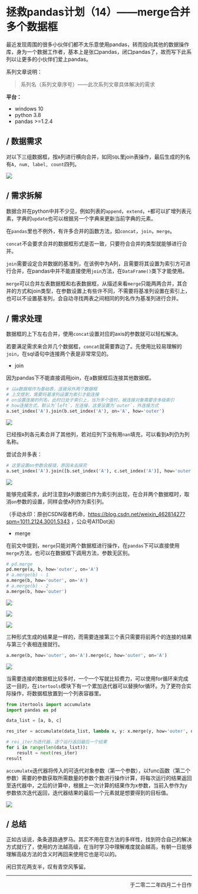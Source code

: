 # 拯救pandas计划（14）——merge合并多个数据框

最近发现周围的很多小伙伴们都不太乐意使用pandas，转而投向其他的数据操作库，身为一个数据工作者，基本上是张口pandas，闭口pandas了，故而写下此系列以让更多的小伙伴们爱上pandas。

系列文章说明：

> 系列名（系列文章序号）——此次系列文章具体解决的需求

**平台：**

- windows 10
- python 3.8
- pandas >=1.2.4

## / 数据需求

对以下三组数据框，按`A`列进行横向合并，如同`SQL`里join表操作，最后生成的列名有`A, num, label, count`四列。

![](https://gitee.com/kangliz/pic-drawing-bed/raw/master/picture/pandas_save/pandas_save_14_1.png)  

## / 需求拆解

数据合并在python中并不少见，例如列表的`append`，`extend`，`+`都可以扩增列表元素，字典的`update`也可以根据另一个字典来更新当前字典的元素。  

在`pandas`里也不例外，有许多合并的函数方法，如`concat`，`join`，`merge`。  

`concat`不会要求合并的数据框形式是否一致，只要符合合并的类型就能够进行合并。  

`join`需要设定合并数据的基准列，在该例中为A列，且需要将其设置为索引方可进行合并，在pandas中并不能直接使用`join`方法，在`DataFrame()`类下才能使用。  

`merge`可以合并左表数据框和右表数据框，从描述来看`merge`只能两两合并，其合并的方式和join类型，在参数设置上有些许不同，不需要将基准列设置在索引上，也可以不设置基准列，会自动寻找两表之间相同的列名作为基准列进行合并。

## / 需求处理

数据框的上下左右合并，使用`concat`设置对应的axis的参数就可以轻松解决。  

若要满足需求来合并几个数据框，`concat`就需要靠边了。先使用比较易理解的`join`，在sql语句中连接两个表是非常常见的。  

- join

因为pandas下不能直接调用join，在a数据框后连接其他数据框。  

```python
# 以a数据框作为基础表，连接另外两个数据框
# 上文提到，需要将基准列设置为索引才能连接  
# on设置连接的列名，此时已处于索引上，当为多个值时，被连接对象需要含多级索引  
# how连接方式，默认为`left`，左连接，这里设置为`outer`，外连接方式
a.set_index('A').join(b.set_index('A'), on='A', how='outer')
```

![](https://gitee.com/kangliz/pic-drawing-bed/raw/master/picture/pandas_save/pandas_save_14_2.png)  

已经按`A`列各元素合并了其他列，若对应列下没有用`nan`填充，可以看到`A`列仍为列名称。  

尝试合并多表：  

```python
# 这里设置on参数会报错，原因未去探究
a.set_index('A').join([b.set_index('A'), c.set_index('A')], how='outer')
```

![](https://gitee.com/kangliz/pic-drawing-bed/raw/master/picture/pandas_save/pandas_save_14_3.png)

能够完成需求，此时注意到`A`列数据已作为索引列出现，在合并两个数据框时，取消`on`参数的设置，同样会使`A`列作为索引列。  

（手动水印：原创CSDN宿者朽命，https://blog.csdn.net/weixin_46281427?spm=1011.2124.3001.5343 ，公众号A11Dot派)

- merge  

在前文中提到，`merge`只能对两个数据框进行操作，在`pandas`下可以直接使用`merge`方法，也可以在数据框下调用方法，参数无区别。

```python
# pd.merge  
pd.merge(a, b, how='outer', on='A')  
# a.merge(b) - 1  
a.merge(b, how='outer', on='A')  
# a.merge(b) - 2  
a.merge(b, how='outer')
```

![](https://gitee.com/kangliz/pic-drawing-bed/raw/master/picture/pandas_save/pandas_save_14_5.png)  

![](https://gitee.com/kangliz/pic-drawing-bed/raw/master/picture/pandas_save/pandas_save_14_6.png)  

![](https://gitee.com/kangliz/pic-drawing-bed/raw/master/picture/pandas_save/pandas_save_14_7.png)  

三种形式生成的结果是一样的，而需要连接第三个表只需要将前两个的连接的结果与第三个表相连接就行。  

```python
a.merge(b, how='outer', on='A').merge(c, how='outer', on='A')
```

![](https://gitee.com/kangliz/pic-drawing-bed/raw/master/picture/pandas_save/pandas_save_14_8.png)  

当需要连接的数据框比较多时，一个一个写就比较费力，可以使用for循环来完成这一目的，在`itertools`模块下有一个累加迭代器可以替换for循环。为了更符合实际操作，将数据框放置到一个列表容器里。  

```python
from itertools import accumulate
import pandas as pd

data_list = [a, b, c]

res_iter = accumulate(data_list, lambda x, y: x.merge(y, how='outer', on='A'))

# res_iter为迭代器，逐个运行返回最后一个结果
for i in range(len(data_list)):
    result = next(res_iter)
result
```

`accumulate`迭代器将传入的可迭代对象参数（第一个参数），以func函数（第二个参数）需要的参数获取所需数量的参数个数进行操作计算，将每次运行的结果返回至迭代器中，之后的计算中，根据上一次计算的结果作为x参数，当前入参作为y参数依次迭代返回，迭代器结果的最后一个元素就是想要得到的目标值。

![](https://gitee.com/kangliz/pic-drawing-bed/raw/master/picture/pandas_save/pandas_save_14_10.png)  

## / 总结

正如古话说，条条道路通罗马。其实不用在意方法的多样性，找到符合自己的解决方式就行了，使用的方法越高级，在当时学习中理解难度就会越高，有朝一日能够理解高级方法的含义时再回来使用它也是可以的。  

闲日赏花两支半，叹有青空风筝留。

---

<p align="right">于二零二二年四月二十日作</p>

